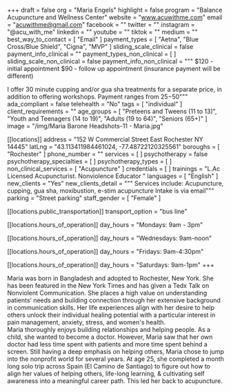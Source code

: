+++
draft = false
org = "Maria Engels"
highlight = false
program = "Balance Acupuncture and Wellness Center"
website = "www.acuwithme.com"
email = "acuwithme@gmail.com"
facebook = ""
twitter = ""
instagram = "@acu_with_me"
linkedin = ""
youtube = ""
tiktok = ""
medium = ""
best_way_to_contact = [ "Email" ]
payment_types = [ "Aetna", "Blue Cross/Blue Shield", "Cigna", "MVP" ]
sliding_scale_clinical = false
payment_info_clinical = ""
payment_types_non_clinical = [ ]
sliding_scale_non_clinical = false
payment_info_non_clinical = """
$120 - initial appointment
$90 - follow up appointment
(insurance payment will be different)

I offer 30 minute cupping and/or gua sha treatments for a separate price, in addition to offering workshops. Payment ranges from $25-$50"""
ada_compliant = false
telehealth = "No"
tags = [ "individual" ]
client_requirements = ""
age_groups = [
  "Preteens and Tweens (11 to 13)",
  "Youth and Teenagers (14 to 19)",
  "Adults (19 to 64)",
  "Seniors (65+)"
]
image = "/img/Maria Barone Headshots-11 - Maria.jpg"

[[locations]]
address = "152 W Commercial Street East Rochester NY 14445"
latLng = "43.113411984461024, -77.48722120325561"
boroughs = [ "Rochester" ]
phone_number = ""
services = [ ]
psychotherapy = false
psychotherapy_specialties = [ ]
psychotherapy_types = [ ]
non_clinical_services = [ "Acupuncture" ]
credentials = [ ]
trainings = "L.Ac Licensed Acupuncturist. Nonviolence Educator "
languages = [ "English" ]
new_clients = "Yes"
new_clients_detail = """
Services include: Acupuncture, cupping, gua sha, moxibustion, e-stim acupuncture
Intake is via email"""
parking = "Street parking"
staff_gender = [ "Female" ]

  [[locations.public_transportation]]
  transport_option = "bus line"

  [[locations.hours_of_operation]]
  day_hours = "Mondays: 9am - 3pm"

  [[locations.hours_of_operation]]
  day_hours = "Wednesdays: 9am-noon"

  [[locations.hours_of_operation]]
  day_hours = "Fridays: 9am-4:30pm"

  [[locations.hours_of_operation]]
  day_hours = "Saturdays: 9am-1pm"
+++


Maria was born in Bangladesh and adopted to Rochester, New York. She has been featured in the New York Times and has given a Tedx Talk on Nonviolent Communication. She places a high value on understanding patients’ needs and building connection through her extensive background in communication skills. Her life experiences align with her desire to help others unlock their individual healing potential with a particular interest in pain management, anxiety, stress, and women's health. <br>
Maria thoroughly enjoys building relationships and helping people. As a child, she wanted to become a doctor. However, Maria saw that her own doctor had less time spent with patients and more time spent behind a screen. Still having a deep emphasis on helping others, Maria chose to jump into the nonprofit world for several years. At age 25, she completed a month long solo trip across Spain (El Camino de Santiago) to figure out how to align her values of helping others, life-long learning, & cultivating self awareness into a meaningful career path. This led her back to acupuncture. <br>
